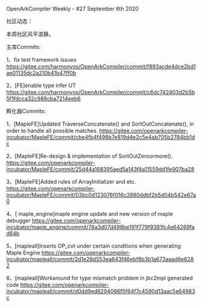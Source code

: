 OpenArkCompiler Weekly - #27 September 6th 2020

社区动态：

本周社区风平浪静。

主库Commits:

1、fix test framework issues
https://gitee.com/harmonyos/OpenArkCompiler/commit/f893acde4dce2bd1ae01135dc2a210b41b47ff0b

2、[FE]enable type infer UT
https://gitee.com/harmonyos/OpenArkCompiler/commit/c6dc742403d2b5b5f1fdcca32c988cba7214eeb6

孵化器Commits:

1、[MapleFE]Updated TraverseConcatenate() and SortOutConcatenate(), in order to
handle all possible matches.
https://gitee.com/openarkcompiler-incubator/MapleFE/commit/cbe4fb4f498b7e819d4e2c5e4ab705b2784bb1dc

2、[MapleFE]Re-design & implementation of SortOutZeroormore().
https://gitee.com/openarkcompiler-incubator/MapleFE/commit/25d44a168395aed5a143f4a11559dd1fe907ba28

3、[MapleFE]Added rules of ArrayInitializer and etc.
https://gitee.com/openarkcompiler-incubator/MapleFE/commit/03bc0d123076f016c2880ddbf2b5d04b542e67a0

4、[ maple_engine]maple engine update and new version of maple debugger
https://gitee.com/openarkcompiler-incubator/maple_engine/commit/78a3d07d498be191f779f9381fc4e64269fad64b

5、[mapleall]Inserts OP_cvt under certain conditions when generating Maple Engine
https://gitee.com/openarkcompiler-incubator/mapleall/commit/2d1e28d553ea643f46ebf8b3b1a673aaad6e6282

6、[mapleall]Workaround for type mismatch problem in jbc2mpl generated code
https://gitee.com/openarkcompiler-incubator/mapleall/commit/d0dd9ed6294066f5f64f7c4590d13aac5e64983c